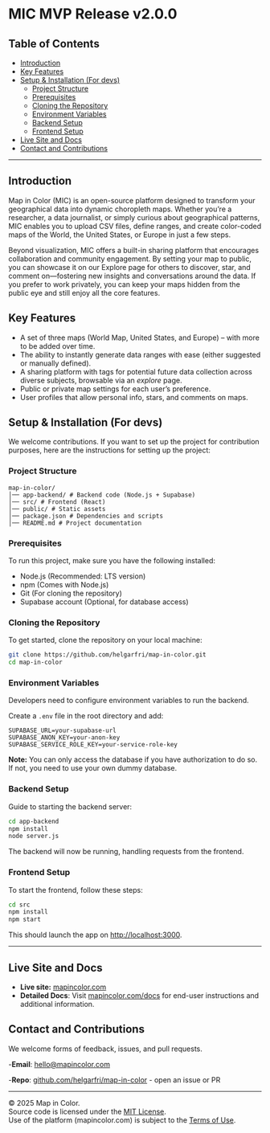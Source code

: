 # MIC MVP Release v2.0.0

## Table of Contents

- [Introduction](#introduction)
- [Key Features](#key-features)
- [Setup & Installation (For devs)](#setup--installation-for-devs)
  - [Project Structure](#project-structure)
  - [Prerequisites](#prerequisites)
  - [Cloning the Repository](#cloning-the-repository)
  - [Environment Variables](#environment-variables)
  - [Backend Setup](#backend-setup)
  - [Frontend Setup](#frontend-setup)
- [Live Site and Docs](#live-site-and-docs)
- [Contact and Contributions](#contact-and-contributions)

---

## Introduction

Map in Color (MIC) is an open-source platform designed to transform your geographical data into dynamic choropleth maps. Whether you’re a researcher, a data journalist, or simply curious about geographical patterns, MIC enables you to upload CSV files, define ranges, and create color-coded maps of the World, the United States, or Europe in just a few steps.

Beyond visualization, MIC offers a built-in sharing platform that encourages collaboration and community engagement. By setting your map to public, you can showcase it on our Explore page for others to discover, star, and comment on—fostering new insights and conversations around the data. If you prefer to work privately, you can keep your maps hidden from the public eye and still enjoy all the core features.

## Key Features

- A set of three maps (World Map, United States, and Europe) – with more to be added over time.
- The ability to instantly generate data ranges with ease (either suggested or manually defined).
- A sharing platform with tags for potential future data collection across diverse subjects, browsable via an _explore_ page.
- Public or private map settings for each user’s preference.
- User profiles that allow personal info, stars, and comments on maps.

## Setup & Installation (For devs)

We welcome contributions. If you want to set up the project for contribution purposes, here are the instructions for setting up the project:

### Project Structure

```plaintext
map-in-color/
│── app-backend/ # Backend code (Node.js + Supabase)
│── src/ # Frontend (React)
│── public/ # Static assets
│── package.json # Dependencies and scripts
│── README.md # Project documentation
```

### Prerequisites

To run this project, make sure you have the following installed:

- Node.js (Recommended: LTS version)
- npm (Comes with Node.js)
- Git (For cloning the repository)
- Supabase account (Optional, for database access)

### Cloning the Repository

To get started, clone the repository on your local machine:

```bash
git clone https://github.com/helgarfri/map-in-color.git
cd map-in-color
```

### Environment Variables

Developers need to configure environment variables to run the backend.

Create a `.env` file in the root directory and add:

```plaintext
SUPABASE_URL=your-supabase-url
SUPABASE_ANON_KEY=your-anon-key
SUPABASE_SERVICE_ROLE_KEY=your-service-role-key
```

**Note:** You can only access the database if you have authorization to do so. If not, you need to use your own dummy database.

### Backend Setup

Guide to starting the backend server:

```bash
cd app-backend
npm install
node server.js
```

The backend will now be running, handling requests from the frontend.

### Frontend Setup

To start the frontend, follow these steps:

```bash
cd src
npm install
npm start
```

This should launch the app on [http://localhost:3000](http://localhost:3000).

---

## Live Site and Docs

- **Live site:** [mapincolor.com](https://mapincolor.com)
- **Detailed Docs**: Visit [mapincolor.com/docs](https://mapincolor.com/docs) for end-user instructions and additional information.

## Contact and Contributions

We welcome forms of feedback, issues, and pull requests.

-**Email**: hello@mapincolor.com

-**Repo**: [github.com/helgarfri/map-in-color](https://github.com/helgarfri/map-in-color) - open an issue or PR

---

© 2025 Map in Color.  
Source code is licensed under the [MIT License](./LICENSE).  
Use of the platform (mapincolor.com) is subject to the [Terms of Use](https://mapincolor.com/terms).
